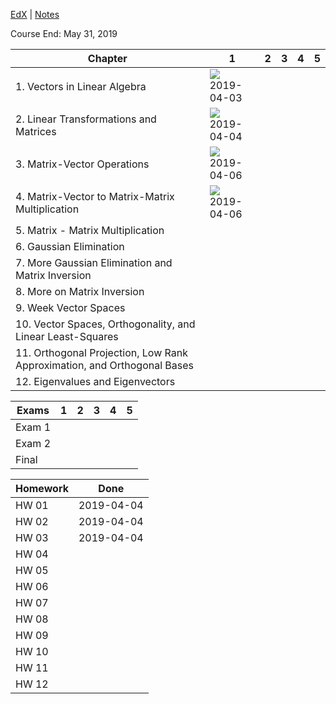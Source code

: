 [EdX](https://courses.edx.org/courses/course-v1:UTAustinX+UT.5.05x+1T2019/course/#block-v1:UTAustinX+UT.5.05x+1T2019+type@chapter+block@7a78687246af4d3788684962136f949b) | [Notes](https://docs.google.com/document/d/1T2pxTHncLFVaaDxPHjy6HF8nyNME-uGiMl_YXTWge2U/edit?usp=sharing)

Course End: May 31, 2019

| Chapter | 1 | 2 | 3 | 4 | 5 |
|---------|---|---|---|---|---|
| 1. Vectors in Linear Algebra | ![](http://progressed.io/bar/100?title=37/37) <br> 2019-04-03 |  |  |  |
| 2. Linear Transformations and Matrices | ![](http://progressed.io/bar/100?title=35/35) <br> 2019-04-04 |  |  |  |
| 3. Matrix-Vector Operations | ![](http://progressed.io/bar/100?title=42/42) <br> 2019-04-06 |  |  |  |
| 4. Matrix-Vector to Matrix-Matrix Multiplication | ![](http://progressed.io/bar/100?title=31/31) <br> 2019-04-06 |  |  |  |
| 5. Matrix - Matrix Multiplication |  |  |  |  |
| 6. Gaussian Elimination |  |  |  |  |
| 7. More Gaussian Elimination and Matrix Inversion |  |  |  |  |
| 8. More on Matrix Inversion |  |  |  |  |
| 9. Week Vector Spaces |  |  |  |  |
| 10. Vector Spaces, Orthogonality, and Linear Least-Squares |  |  |  |  |
| 11. Orthogonal Projection, Low Rank Approximation, and Orthogonal Bases |  |  |  |  |
| 12. Eigenvalues and Eigenvectors |  |  |  |  |

| Exams | 1 | 2 | 3 | 4 | 5 |
|-------|---|---|---|---|---|
| Exam 1 |  |  |  |  |
| Exam 2 |  |  |  |  |
| Final |  |  |  |  |

| Homework | Done |
|----------|------|
| HW 01 | 2019-04-04 |
| HW 02 | 2019-04-04 |
| HW 03 | 2019-04-04 |
| HW 04 |  |
| HW 05 |  |
| HW 06 |  |
| HW 07 |  |
| HW 08 |  |
| HW 09 |  |
| HW 10 |  |
| HW 11 |  |
| HW 12 |  |
